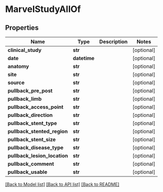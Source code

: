 # MarvelStudyAllOf


## Properties
Name | Type | Description | Notes
------------ | ------------- | ------------- | -------------
**clinical_study** | **str** |  | [optional] 
**date** | **datetime** |  | [optional] 
**anatomy** | **str** |  | [optional] 
**site** | **str** |  | [optional] 
**source** | **str** |  | [optional] 
**pullback_pre_post** | **str** |  | [optional] 
**pullback_limb** | **str** |  | [optional] 
**pullback_access_point** | **str** |  | [optional] 
**pullback_direction** | **str** |  | [optional] 
**pullback_stent_type** | **str** |  | [optional] 
**pullback_stented_region** | **str** |  | [optional] 
**pullback_stent_size** | **str** |  | [optional] 
**pullback_disease_type** | **str** |  | [optional] 
**pullback_lesion_location** | **str** |  | [optional] 
**pullback_comment** | **str** |  | [optional] 
**pullback_usable** | **str** |  | [optional] 

[[Back to Model list]](../README.md#documentation-for-models) [[Back to API list]](../README.md#documentation-for-api-endpoints) [[Back to README]](../README.md)


